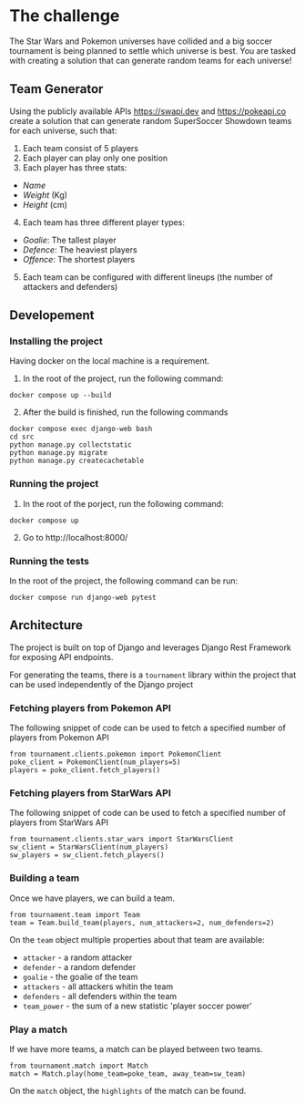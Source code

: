 # The challenge 

The Star Wars and Pokemon universes have collided and a big soccer tournament is being planned to
settle which universe is best.
You are tasked with creating a solution that can generate random teams for each universe!

## Team Generator

Using the publicly available APIs https://swapi.dev and https://pokeapi.co create a solution that can
generate random SuperSoccer Showdown teams for each universe, such that:

1. Each team consist of 5 players
1. Each player can play only one position
1. Each player has three stats:

- _Name_
- _Weight_ (Kg)
- _Height_ (cm)

4. Each team has three different player types:

- _Goalie_: The tallest player
- _Defence_: The heaviest players
- _Offence_: The shortest players

5. Each team can be configured with different lineups (the number of attackers and defenders)

## Developement

### Installing the project

Having docker on the local machine is a requirement.

1. In the root of the project, run the following command:

```
docker compose up --build
```

2. After the build is finished, run the following commands

```
docker compose exec django-web bash
cd src
python manage.py collectstatic
python manage.py migrate
python manage.py createcachetable
```

### Running the project

1. In the root of the porject, run the following command:

```
docker compose up
```

2. Go to http://localhost:8000/

### Running the tests

In the root of the project, the following command can be run:

```
docker compose run django-web pytest
```

## Architecture

The project is built on top of Django and leverages Django Rest Framework for exposing API endpoints.

For generating the teams, there is a `tournament` library within the project that can be used independently of the Django project

### Fetching players from Pokemon API

The following snippet of code can be used to fetch a specified number of players from Pokemon API

```
from tournament.clients.pokemon import PokemonClient
poke_client = PokemonClient(num_players=5)
players = poke_client.fetch_players()
```

### Fetching players from StarWars API

The following snippet of code can be used to fetch a specified number of players from StarWars API

```
from tournament.clients.star_wars import StarWarsClient
sw_client = StarWarsClient(num_players)
sw_players = sw_client.fetch_players()

```

### Building a team

Once we have players, we can build a team.

```
from tournament.team import Team
team = Team.build_team(players, num_attackers=2, num_defenders=2)

```

On the `team` object multiple properties about that team are available:

- `attacker` - a random attacker
- `defender` - a random defender
- `goalie` - the goalie of the team
- `attackers` - all attackers whitin the team
- `defenders` - all defenders within the team
- `team_power` - the sum of a new statistic 'player soccer power'

### Play a match

If we have more teams, a match can be played between two teams.

```
from tournament.match import Match
match = Match.play(home_team=poke_team, away_team=sw_team)
```

On the `match` object, the `highlights` of the match can be found.
